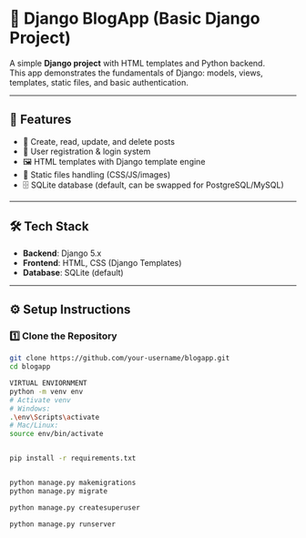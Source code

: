 # 🐍 Django BlogApp (Basic Django Project)

A simple **Django project** with HTML templates and Python backend.  
This app demonstrates the fundamentals of Django: models, views, templates, static files, and basic authentication.  

---

## 🚀 Features
- 📝 Create, read, update, and delete posts  
- 👤 User registration & login system  
- 🖼️ HTML templates with Django template engine  
- 🎨 Static files handling (CSS/JS/images)  
- 🗄️ SQLite database (default, can be swapped for PostgreSQL/MySQL)  

---

## 🛠️ Tech Stack
- **Backend**: Django 5.x  
- **Frontend**: HTML, CSS (Django Templates)  
- **Database**: SQLite (default)  

---

## ⚙️ Setup Instructions

### 1️⃣ Clone the Repository
```bash
git clone https://github.com/your-username/blogapp.git
cd blogapp

VIRTUAL ENVIORNMENT
python -m venv env
# Activate venv
# Windows:
.\env\Scripts\activate
# Mac/Linux:
source env/bin/activate


pip install -r requirements.txt


python manage.py makemigrations
python manage.py migrate

python manage.py createsuperuser

python manage.py runserver

